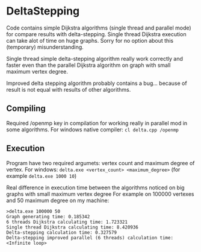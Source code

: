 # DeltaStepping
Code contains simple Dijkstra algorithms (single thread and parallel mode) for compare results with delta-stepping. Single thread Dijkstra execution can take alot of time on huge graphs. Sorry for no option about this (temporary) misunderstanding.

Single thread simple delta-stepping algorithm really work correctly and faster even than the parallel Dijkstra algorithm on graph with small maximum vertex degree.

Improved delta stepping algorithm probably contains a bug... because of result is not equal with results of other algorithms.

## Compiling
Required /openmp key in compilation for working really in parallel mod in some algorithms.
For windows native compiler: ```cl delta.cpp /openmp```

## Execution
Program have two required argumets: vertex count and maximum degree of vertex.
For windows: ```delta.exe <vertex_count> <maximum_degree>``` (for example ```delta.exe 1000 10```)

Real difference in execution time between the algorithms noticed on big graphs with small maximum vertex degree 
For example on 100000 vertexes and 50 maximum degree on my machine:
```
>delta.exe 100000 50
Graph generating time: 0.185342
6 threads Dijkstra calculating time: 1.723321
Single thread Dijkstra calculating time: 8.420936
Delta-stepping calculation time: 0.327579
Delta-stepping improved parallel (6 threads) calculation time: <Infinite loop>
```
